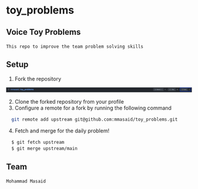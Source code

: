 # toy_problems

## Voice Toy Problems
`
  This repo to improve the team problem solving skills
`

## Setup
1. Fork the repository

![tutorial](assets/fork.png)

2. Clone the forked repository from your profile
3. Configure a remote for a fork by running the following command

``` bash
  git remote add upstream git@github.com:mmasaid/toy_problems.git
```

4. Fetch and merge for the daily problem!

```bash
  $ git fetch upstream
  $ git merge upstream/main
```

## Team
`
  Mohammad Masaid
`
